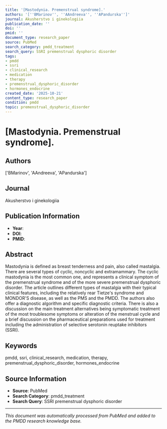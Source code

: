 ```yaml
---
title: '[Mastodynia. Premenstrual syndrome].'
authors: '[''BMarinov'', ''AAndreeva'', ''APandurska'']'
journal: Akusherstvo i ginekologiia
publication_date: ''
doi: ''
pmid: ''
document_type: research_paper
source: PubMed
search_category: pmdd_treatment
search_query: SSRI premenstrual dysphoric disorder
tags:
- pmdd
- ssri
- clinical_research
- medication
- therapy
- premenstrual_dysphoric_disorder
- hormones_endocrine
created_date: '2025-10-21'
content_type: research_paper
condition: pmdd
topic: premenstrual_dysphoric_disorder
---
```


# [Mastodynia. Premenstrual syndrome].

## Authors
['BMarinov', 'AAndreeva', 'APandurska']

## Journal
Akusherstvo i ginekologiia

## Publication Information
- **Year**: 
- **DOI**: 
- **PMID**: 

## Abstract
Mastodynia is defined as breast tenderness and pain, also called mastalgia. There are several types of cyclic, noncyclic and extramammary. The cyclic mastodynia is the most common one, and represents a clinical symptom of the premenstrual syndrome and of the more severe premenstrual dysphoric disorder. The article outlines different types of mastalgia with their typical clinical features, including the relatively rear Tietze's syndrome and MONDOR'S disease, as well as the PMS and the PMDD. The authors also offer a diagnostic algorithm and specific diagnostic criteria. There is also a discussion on the main treatment alternatives being symptomatic treatment of the most troublesome symptoms or alteration of the menstrual cycle and a brief discussion on the pharmaceutical preparations used for treatment including the administration of selective serotonin reuptake inhibitors (SSRI).

## Keywords
pmdd, ssri, clinical_research, medication, therapy, premenstrual_dysphoric_disorder, hormones_endocrine

## Source Information
- **Source**: PubMed
- **Search Category**: pmdd_treatment
- **Search Query**: SSRI premenstrual dysphoric disorder

---
*This document was automatically processed from PubMed and added to the PMDD research knowledge base.*
